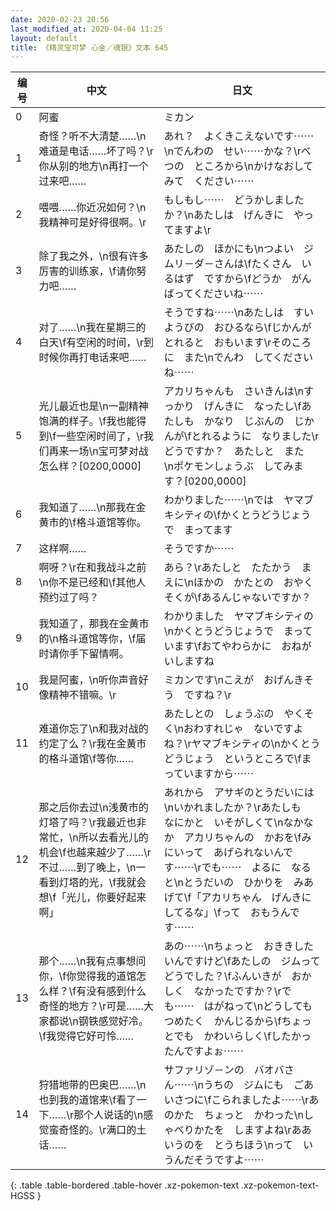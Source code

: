 ```yaml
---
date: 2020-02-23 20:56
last_modified_at: 2020-04-04 11:25
layout: default
title: 《精灵宝可梦 心金／魂银》文本 645
---
```

| 编号 | 中文 | 日文 |
| ---- | ---- | ---- |
| 0 | 阿蜜 | ミカン |
| 1 | 奇怪？听不大清楚……\n难道是电话……坏了吗？\r你从别的地方\n再打一个过来吧…… | あれ？　よくきこえないです⋯⋯\nでんわの　せい⋯⋯かな？\rべつの　ところから\nかけなおしてみて　ください⋯⋯ |
| 2 | 喂喂……你近况如何？\n我精神可是好得很啊。\r | もしもし⋯⋯　どうかしましたか？\nあたしは　げんきに　やってますよ\r |
| 3 | 除了我之外，\n很有许多厉害的训练家，\f请你努力吧…… | あたしの　ほかにも\nつよい　ジムリ－ダ－さんは\fたくさん　いるはず　ですから\fどうか　がんばってくださいね⋯⋯ |
| 4 | 对了……\n我在星期三的白天\f有空闲的时间，\r到时候你再打电话来吧…… | そうですね⋯⋯\nあたしは　すいようびの　おひるなら\fじかんが　とれると　おもいます\rそのころに　また\nでんわ　してくださいね⋯⋯ |
| 5 | 光儿最近也是\n一副精神饱满的样子。\f我也能得到\f一些空闲时间了，\r我们再来一场\n宝可梦对战怎么样？[0200,0000] | アカリちゃんも　さいきんは\nすっかり　げんきに　なったし\fあたしも　かなり　じぶんの　じかんが\fとれるように　なりました\rどうですか？　あたしと　また　\nポケモンしょうぶ　してみます？[0200,0000] |
| 6 | 我知道了……\n那我在金黄市的\f格斗道馆等你。 | わかりました⋯⋯\nでは　ヤマブキシティの\fかくとうどうじょうで　まってます |
| 7 | 这样啊…… | そうですか⋯⋯ |
| 8 | 啊呀？\r在和我战斗之前\n你不是已经和\f其他人预约过了吗？ | あら？\rあたしと　たたかう　まえに\nほかの　かたとの　おやくそくが\fあるんじゃないですか？ |
| 9 | 我知道了，那我在金黄市的\n格斗道馆等你，\f届时请你手下留情啊。 | わかりました　ヤマブキシティの\nかくとうどうじょうで　まっています\fおてやわらかに　おねがいしますね |
| 10 | 我是阿蜜，\n听你声音好像精神不错嘛。\r | ミカンです\nこえが　おげんきそう　ですね？\r |
| 11 | 难道你忘了\n和我对战的约定了么？\r我在金黄市的格斗道馆\f等你…… | あたしとの　しょうぶの　やくそく\nおわすれじゃ　ないですよね？\rヤマブキシティの\nかくとうどうじょう　というところで\fまっていますから⋯⋯ |
| 12 | 那之后你去过\n浅黄市的灯塔了吗？\r我最近也非常忙，\n所以去看光儿的机会\f也越来越少了……\r不过……到了晚上，\n一看到灯塔的光，\f我就会想\f「光儿，你要好起来啊」 | あれから　アサギのとうだいには\nいかれましたか？\rあたしも　なにかと　いそがしくて\nなかなか　アカリちゃんの　かおを\fみにいって　あげられないんです⋯⋯\rでも⋯⋯　よるに　なると\nとうだいの　ひかりを　みあげて\f「アカリちゃん　げんきに　してるな」\fって　おもうんです⋯⋯ |
| 13 | 那个……\n我有点事想问你，\f你觉得我的道馆怎么样？\f有没有感到什么奇怪的地方？\r可是……大家都说\n钢铁感觉好冷。\f我觉得它好可怜…… | あの⋯⋯\nちょっと　おききしたいんですけど\fあたしの　ジムって　どうでした？\fふんいきが　おかしく　なかったですか？\rでも⋯⋯　はがねって\nどうしても　つめたく　かんじるから\fちょっとでも　かわいらしく\fしたかったんですよぉ⋯⋯ |
| 14 | 狩猎地带的巴奥巴……\n也到我的道馆来\f看了一下……\r那个人说话的\n感觉蛮奇怪的。\r满口的土话…… | サファリゾ－ンの　バオバさん⋯⋯\nうちの　ジムにも　ごあいさつに\fこられましたよ⋯⋯\rあのかた　ちょっと　かわった\nしゃべりかたを　しますよね\rああいうのを　とうちほう\nって　いうんだそうですよ⋯⋯ |
{: .table .table-bordered .table-hover .xz-pokemon-text .xz-pokemon-text-HGSS }